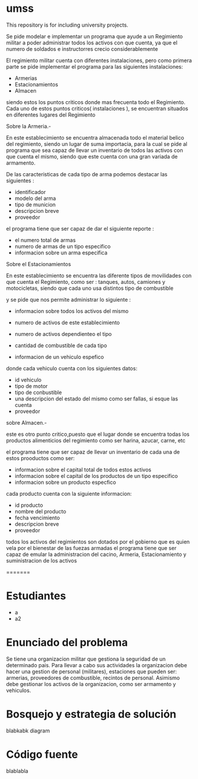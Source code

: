 # umss
This repository is for including university projects.


Se pide modelar e implementar un programa que ayude a un Regimiento militar a poder administrar todos los activos con que cuenta, ya que el numero de soldados e instructorres crecio considerablemente


El regimiento militar cuenta con diferentes instalaciones, pero como primera parte se pide implementar el programa para las siguientes instalaciones:

- Armerias
- Estacionamientos
- Almacen

siendo estos los puntos criticos donde mas frecuenta todo el Regimiento. Cada uno de estos puntos criticos( instalaciones ), se encuentran situados en diferentes lugares del Regimiento

Sobre la Armeria.-

En este establecimiento se encuentra almacenada todo el material belico del regimiento, siendo un lugar de suma importacia, para la cual se pide al programa que sea capaz de llevar un inventario de todos las activos con que cuenta el mismo, siendo que este cuenta con una gran variada de armamento.

De las caracteristicas de cada tipo de arma podemos destacar las siguientes : 

- identificador
- modelo del arma
- tipo de municion
- descripcion breve
- proveedor

el programa tiene que ser capaz de dar el siguiente reporte :

- el numero total de armas
- numero de armas de un tipo especifico
- informacion sobre un arma especifica


Sobre el Estacionamientos

En este establecimiento se encuentra las diferente tipos de movilidades con que cuenta el Regimiento, como ser : tanques, autos, camiones y motocicletas, siendo que cada uno usa distintos tipo de combustible

y se pide que nos permite administrar lo siguiente :

- informacion sobre todos los activos del mismo

- numero de activos de este establecimiento
- numero de activos dependienteo el tipo

- cantidad de combustible  de cada tipo

- informacion de un vehiculo espefico

donde cada vehiculo cuenta con los siguientes datos:

- id vehiculo
- tipo de motor
- tipo de conbustible
- una descripcion del estado del mismo como ser fallas, si esque las cuenta
- proveedor

sobre Almacen.-

este es otro punto critico,puesto que el lugar donde se encuentra todas los productos alimenticios  del regimiento como ser harina, azucar, carne, etc

el programa tiene que ser capaz de llevar un inventario de cada una de estos prooductos como ser:

- informacion sobre el capital total de todos estos activos
- informacion sobre el capital de los productos de un tipo especifico
- informacion sobre un producto especfico

cada producto cuenta con la siguiente informacion:

- id producto
- nombre del producto
- fecha vencimiento
- descripcion breve
- proveedor


todos los activos del regimientos son dotados por el gobierno que es quien vela por el bienestar de las fuezas armadas
el programa tiene que ser capaz de emular la administracion del cacino, Armeria, Estacionamiento y suministracion de los activos

=======

# Estudiantes
  * a
  * a2
# Enunciado del problema
 Se tiene una organizacion militar que gestiona la seguridad de un determinado pais. Para llevar a cabo sus actividades la organizacion debe hacer una gestion de personal (militares), estaciones que pueden ser: armerias, proveedores de combustible, recintos de personal. Asimismo debe gestionar los activos de la organizacion, como ser armamento y vehiculos.

# Bosquejo y estrategia de solución
blabkabk
diagram

# Código fuente
blablabla
